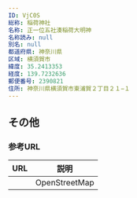 ```yaml
---
ID: VjC0S
総称: 稲荷神社
名称: 正一位五社湊稲荷大明神
名称読み: null
別名: null
都道府県: 神奈川県
区域: 横須賀市
緯度: 35.2413353
経度: 139.7232636
郵便番号: 2390821
住所: 神奈川県横須賀市東浦賀２丁目２１−１
---
```


## その他

### 参考URL

| URL | 説明          |
| --- | ------------- |
|     | OpenStreetMap |
